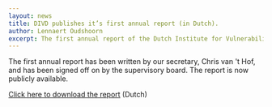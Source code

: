 ```yaml
---
layout: news
title: DIVD publishes it’s first annual report (in Dutch).
author: Lennaert Oudshoorn
excerpt: The first annual report of the Dutch Institute for Vulnerability Disclosure is now available.
---
```

The first annual report has been written by our secretary, Chris van 't Hof, and has been signed off on by the supervisory board. The report is now publicly available.

[Click here to download the report](https://divd.nl/assets/downloads/DIVD_jaarverslag_2020_online.pdf) (Dutch)
